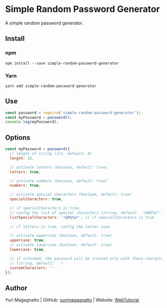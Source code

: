 # Simple Random Password Generator

A simple random password generator.

## Install

### npm

`npm install --save simple-random-password-generator`

### Yarn

`yarn add simple-random-password-generator`

## Use

```js
const password = require('simple-random-password-generator');
const myPassword = password();
console.log(myPassword);
```

## Options

```js
const myPassword = password({
  // length of string (int, default: 8)
  length: 32,

  // activate letters (boolean, default: true)
  letters: true,

  // activate numbers (boolean, default: true)
  numbers: true,

  // activate special characters (boolean, default: true)
  specialCharacters: true,

  // if specialCharacters is true,
  // config the list of special characters (string, default: '!@#$%&*')
  listSpecialCharacters: '!@#$%&*', // if specialCharacters is true
  
  // if letters is true, config the letter case

  // activate uppercase (boolean, default: true)
  uppercase: true,
  // activate lowercase (boolean, default: true)
  lowercase: true,

  // if informed, the password will be created only with these characters
  // (string, default: '')
  customCharacters: ''
});
```

## Author

Yuri Magagnatto | 
GitHub: [yurimagagnatto](https://github.com/yurimagagnatto) | 
Website: [WebTutorial](https://www.webtutorial.com.br/)

